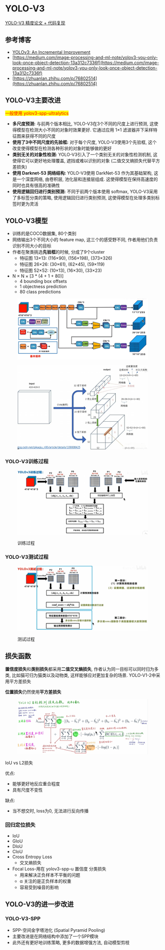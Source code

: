 # YOLO-V3

[YOLO-V3 精度论文 + 代码复现](https://www.bilibili.com/video/BV1Vg411V7bJ/?spm\_id\_from=333.337.search-card.all.click)

## 参考博客

* [YOLOv3: An Incremental Improvement](https://arxiv.org/abs/1804.02767)
* [https://medium.com/image-processing-and-ml-note/yolov3-you-only-look-once-object-detection-13a312c7336f](https://medium.com/image-processing-and-ml-note/yolov3-you-only-look-once-object-detection-13a312c7336f)
* [https://zhuanlan.zhihu.com/p/76802514](https://zhuanlan.zhihu.com/p/76802514)

## YOLO-V3主要改进

<mark style="color:red;">一般使用 yolov3-spp-ultralytics</mark>

* **多尺度预测:** 与前两个版本相比, YOLO-V3在3个不同的尺度上进行预测, 这使得模型在检测大小不同的对象时效果更好. 它通过应用 1×1 滤波器并下采样特征图来获得不同的尺度
* **使用了3中不同尺度的先验框:** 对于每个尺度, YOLO-V3使用3个先验框, 这个改变使得模型在检测各种形状的对象时能够做的更好
* **类别无关的对象性检测:** YOLO-V3引入了一个类别无关的对象性检测机制, 这使得它可以更好地处理覆盖, 遮挡或难以识别的对象 (二值交叉熵损失代替平方差损失)
* **使用 Darknet-53 网络结构:** YOLO-V3使用 DarkNet-53 作为其基础架构, 这是一个深度网络, 由卷积层, 池化层和连接层组成. 这使得模型在保持高速度的同时也具有很高的准确性
* **使用逻辑回归进行类别预测:** 不同于前两个版本使用 softmax, YOLO-V3采用了多标签分类的策略, 使用逻辑回归进行类别预测, 这使得模型在处理多类别标签时更为灵活

## YOLO-V3模型

* 训练的是COCO数据集, 80个类别
* 网络输出3个不同大小的 feature map, 这三个的感受野不同, 作者用他们负责识别不同大小的目标
* 作者在聚类挑选**先验框**的时候, 分成了9个cluster
  * 特征图 13×13: (116×90), (156×198), (373×326)
  * 特征图 26×26: (30×61), (62×45), (59×119)
  * 特征图 52×52: (10×13), (16×30), (33×23)
* N × N × \[3 \* (4 + 1 + 80)]
  * 4 bounding box offsets
  * 1 objectness prediction
  * 80 class predictions

<figure><img src="../.gitbook/assets/image (1) (1) (1) (1) (1) (1) (1) (1).png" alt=""><figcaption></figcaption></figure>

<figure><img src="../.gitbook/assets/YOLOV3.png" alt=""><figcaption></figcaption></figure>

### YOLO-V3训练过程

<figure><img src="../.gitbook/assets/image (5) (1) (1).png" alt=""><figcaption><p>训练过程</p></figcaption></figure>

### YOLO-V3测试过程

<figure><img src="../.gitbook/assets/image (6) (1).png" alt=""><figcaption><p>测试过程</p></figcaption></figure>

## 损失函数

**置信度损失**和**类别损失**都采用**二值交叉熵损失**, 作者认为同一目标可以同时归为多类, 比如猫可归为猫类以及动物类, 这样能够应对更加复杂的场景. YOLO-V1-2中采用平方差损失

**位置损失**仍然使用**平方差损失**

<figure><img src="../.gitbook/assets/image (5) (1).png" alt=""><figcaption></figcaption></figure>

IoU vs L2损失

优点:

* 能够更好地反应重合程度
* 具有尺度不变性

缺点:

* 当不想交时, loss为0, 无法进行反向传播

### 回归定位损失

* IoU
* GIoU
* DIoU
* CIoU
* Cross Entropy Loss
  * 交叉熵损失
* Focal Loss-用在 yolov3-spp-u 置信度 分类损失
  * 用来解决正负样本不平衡的问题
  * α 关注的是正负样本的权重
  * 容易受到噪音的影响

## YOLO-V3的进一步改进

### YOLO-V3-SPP

* SPP-空间金字塔池化 (Spatial Pyramid Pooling)
* 主要改进是在网络结构中添加了一个SPP模块
* 此外还有更好地训练策略, 更多的数据增强方法, 自动模型剪枝




